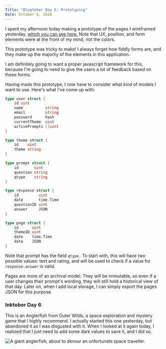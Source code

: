 ```yaml
---
Title: "Blogtober Day 6: Prototyping"
Date: October 6, 2020
---
```

I spent my afternoon today making a prototype of the pages I wireframed yesterday, [which you can see here.](/prototypes/theme-system)  Note that UX, position, and form elements were at the front of my mind, not the colors.

This prototype was tricky to make!  I always forget how fiddly forms are, and they make up the majority of the elements in this application.

I am definitely going to want a proper javascript framework for this, because I'm going to need to give the users a lot of feedback based on these forms.

Having made this prototype, I now have to consider what kind of models I want to use.  Here's what I've come up with:

```go
type user struct {
	id uint
	name          string
	email         string
	password      hash
	currentTheme  uint
	activePrompts []uint
}

type theme struct {
	id    uint
	theme string
}

type prompt struct {
	id       uint
	question string
	qtype    string
}

type response struct {
	id         uint
	date       time.Time
	questionID uint
	answer     JSON
}

type page struct {
	id      uint
	themeID uint
	date    time.Time
	data    JSON
}
```

Note that prompt has the field `qtype.`  To start with, this will have two possible values: text and rating, and will be used to check if a value for `response.answer` is valid.

Pages are more of an archival model.  They will be immutable, so even if a user changes their prompt's wording, they will still hold a historical view of that day.  Later on, when I add local storage, I can simply export the pages JSON for this purpose.

### Inktober Day 6

This is an Anglerfish from Outer Wilds, a space exploration and mystery game that I highly recommend.  I actually started this one yesterday, but abandoned it as I was disgusted with it.  When I looked at it again today, I realized that I just need to add some dark values to save it, and I did so.

<img class="card-img-top" src="/images/posts/inktober20-06.jpeg" alt="A giant anglerfish, about to devour an unfortunate space traveller."><br>
